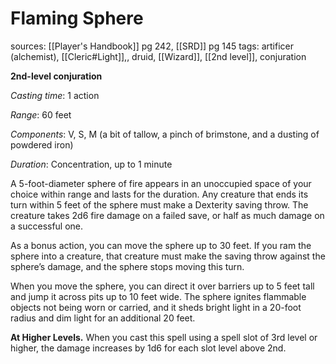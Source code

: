 # Flaming Sphere
sources: [[Player's Handbook]] pg 242, [[SRD]] pg 145
tags: artificer (alchemist), [[Cleric#Light]],, druid, [[Wizard]], [[2nd level]], conjuration

**2nd-level conjuration**

*Casting time*: 1 action

*Range*: 60 feet

*Components*: V, S, M (a bit of tallow, a pinch of brimstone, and a dusting of powdered iron)

*Duration*: Concentration, up to 1 minute

A 5-foot-diameter sphere of fire appears in an unoccupied space of your choice within range and lasts for the duration. Any creature that ends its turn within 5 feet of the sphere must make a Dexterity saving throw. The creature takes 2d6 fire damage on a failed save, or half as much damage on a successful one.

As a bonus action, you can move the sphere up to 30 feet. If you ram the sphere into a creature, that creature must make the saving throw against the sphere’s damage, and the sphere stops moving this turn.

When you move the sphere, you can direct it over barriers up to 5 feet tall and jump it across pits up to 10 feet wide. The sphere ignites flammable objects not being worn or carried, and it sheds bright light in a 20-foot radius and dim light for an additional 20 feet.

**At Higher Levels.** When you cast this spell using a spell slot of 3rd level or higher, the damage increases by 1d6 for each slot level above 2nd.

